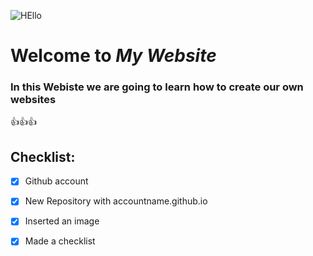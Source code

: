 ![HEllo](https://encrypted-tbn0.gstatic.com/images?q=tbn:ANd9GcTC_K7s1KvtsZyRy3dqYbS1KY3AjymQzKVVMw&s)
# Welcome to *My Website*
### In this Webiste we are going to learn how to create our own websites
👍👍👍

## Checklist:
- [x] Github account
- [x] New Repository with accountname.github.io
- [x] Inserted an image
- [x] Made a checklist

